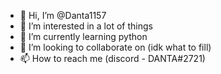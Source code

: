 - 👋 Hi, I’m @Danta1157
- 👀 I’m interested in a lot of things 
- 🌱 I’m currently learning python
- 💞️ I’m looking to collaborate on (idk what to fill)
- 📫 How to reach me (discord - DANTA#2721)

<!---
Danta1157/Danta1157 is a ✨ special ✨ repository because its `README.md` (this file) appears on your GitHub profile.
You can click the Preview link to take a look at your changes.
--->
